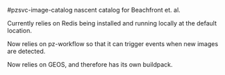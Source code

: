 #pzsvc-image-catalog
nascent catalog for Beachfront et. al.

Currently relies on Redis being installed and running locally at the default location.

Now relies on pz-workflow so that it can trigger events when new images are detected.

Now relies on GEOS, and therefore has its own buildpack.
